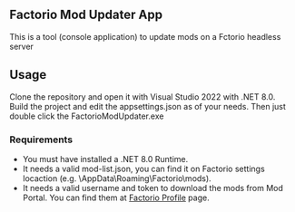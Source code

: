 ## Factorio Mod Updater App

This is a tool (console application) to update mods on a Fctorio headless server

## Usage
Clone the repository and open it with Visual Studio 2022 with .NET 8.0.
Build the project and edit the appsettings.json as of your needs.
Then just double click the FactorioModUpdater.exe


### Requirements
- You must have installed a .NET 8.0 Runtime.
- It needs a valid mod-list.json, you can find it on Factorio settings locaction (e.g. \AppData\Roaming\Factorio\mods).
- It needs a valid username and token to download the mods from Mod Portal. You can find them at [Factorio Profile](https://www.factorio.com/profile) page.
